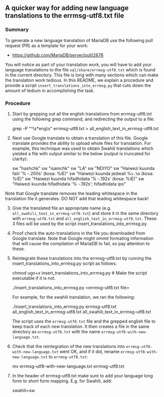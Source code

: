 ## A quicker way for adding new language translations to the errmsg-utf8.txt file

### Summary

To generate a new language translation of MariaDB use the following pull request (PR) as a template for your work:
- https://github.com/MariaDB/server/pull/2676

You will notice as part of your translation work, you will have to add your language translations to the file `sql/share/errmsg-utf8.txt` which is found in the current directory. This file is long with many sections which can make the translation work tedious. In this README, we explain a procedure and provide a script `insert_translations_into_errmsg.py` that cuts down the amount of tedium in accomplishing the task.

### Procedure
1. Start by grepping out all the english translations from errmsg-utf8.txt using the following grep command, and redirecting the output to a file:

    grep -P "^\s*eng\s" errmsg-utf8.txt > all_english_text_in_errmsg-utf8.txt

2. Next use Google translate to obtain a translation of this file. Google translate provides the ability to upload whole files for translation. For example, this technique was used to obtain Swahili translations which yielded a file with output similar to the below (output is truncated for clarity):

    sw "hashchk"
    sw "isamchk"
    sw "LA"
    sw "NDIYO"
    sw "Haiwezi kuunda faili '% -.200s' (kosa: %iE)"
    sw "Haiwezi kuunda jedwali %`s.%`s (kosa: %iE)"
    sw "Haiwezi kuunda hifadhidata '% -.192s' (kosa: %iE)"
    sw "Haiwezi kuunda hifadhidata '% -.192s'; hifadhidata ipo"

Note that Google translate removes the leading whitespace in the translation file it generates. DO NOT add that leading whitespace back!

3. Give the translated file an appropriate name (e.g. `all_swahili_text_in_errmsg-utf8.txt`) and store it in the same directory with `errmsg-utf8.txt` and `all_english_text_in_errmsg-utf8.txt`. These 3 files will be used by the script insert_translations_into_errmsg.py.

4. Proof check the auto-translations in the file you downloaded from Google translate. Note that Google might ommit formating information
that will cause the compilation of MariaDB to fail, so pay attention to these.

5. Reintegrate these translations into the errmsg-utf8.txt by running the insert_translations_into_errmsg.py script as follows:

    chmod ugo+x insert_translations_into_errmsg.py # Make the script executable if it is not.
    
    ./insert_translations_into_errmsg.py <errmsg-utf8.txt file> <file with grepped english entries> <file with new language entries>

   For example, for the swahili translation, we ran the following:
   
    ./insert_translations_into_errmsg.py errmsg-utf8.txt all_english_text_in_errmsg-utf8.txt all_swahili_text_in_errmsg-utf8.txt

   The script uses the `errmsg-utf8.txt` file and the grepped english file to keep track of each new translation. It then creates a file in the same directory as `errmsg-utf8.txt` with the name `errmsg-utf8-with-new-language.txt`.

6. Check that the reintegration of the new translations into `errmsg-utf8-with-new-language.txt` went OK, and if it did, rename `errmsg-utf8-with-new-language.txt` to `errmsg-utf8.txt`:

    mv errmsg-utf8-with-new-language.txt errmsg-utf8.txt

7. In the header of errmsg-utf8.txt make sure to add your language long form to short form mapping. E.g. for Swahili, add:

    swahili=sw
